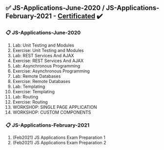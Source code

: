 ## :white_check_mark: JS-Applications-June-2020 / JS-Applications-February-2021 - [Certificated](https://softuni.bg/Certificates/Details/105595/c2b35bf2) :heavy_check_mark:

### :clipboard: JS-Applications-June-2020
01. Lab: Unit Testing and Modules
02. Exercise: Unit Testing and Modules
03. Lab: REST Services And AJAX
04. Exercise: REST Services And AJAX
05. Lab: Asynchronous Programming
06. Exercise: Asynchronous Programming
07. Lab: Remote Databases
08. Exercise: Remote Databases
09. Lab: Templating
10. Exercise: Templating
11. Lab: Routing
12. Exercise: Routing
13. WORKSHOP: SINGLE PAGE APPLICATION
14. WORKSHOP: CUSTOM COMPONENTS

### :clipboard: JS-Applications-February-2021
01. (Feb2021) JS Applications Exam Preparation 1
02. (Feb2021) JS Applications Exam Preparation 2
